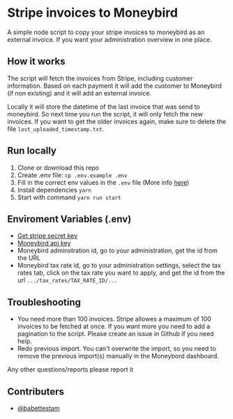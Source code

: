 # Stripe invoices to Moneybird

A simple node script to copy your stripe invoices to moneybird as an external invoice. If you want your administration overview in one place.

## How it works

The script will fetch the invoices from Stripe, including customer information. Based on each payment it will add the customer to Moneybird (if non existing) and it will add an external invoice.

Locally it will store the datetime of the last invoice that was send to moneybird. So next time you run the script, it will only fetch the new invoices. If you want to get the older invoices again, make sure to delete the file `last_uploaded_timestamp.txt`.

## Run locally

1. Clone or download this repo
2. Create .env file: `cp .env.example .env`
3. Fill in the correct env values in the `.env` file (More info [here](#enviroment-variables-env))
4. Install dependencies `yarn`
5. Start with command `yarn run start`

## Enviroment Variables (.env)

- [Get stripe secret key](https://dashboard.stripe.com/apikeys)
- [Moneybird api key](https://moneybird.com/user/applications/new)
- Moneybird adminstration id, go to your administration, get the id from the URL
- Moneybird tax rate id, go to your administration settings, select the tax rates tab, click on the tax rate you want to apply, and get the id from the url `.../tax_rates/TAX_RATE_ID/...`

## Troubleshooting

- You need more than 100 invoices. Stripe allowes a maximum of 100 invoices to be fetched at once. If you want more you need to add a pagination to the script. Please create an issue in Github if you need help.
- Redo previous import. You can't overwrite the import, so you need to remove the previous import(s) manually in the Moneybord dashboard.

Any other questions/reports please report it

## Contributers

- [@babettestam](https://github.com/Babettestam)
